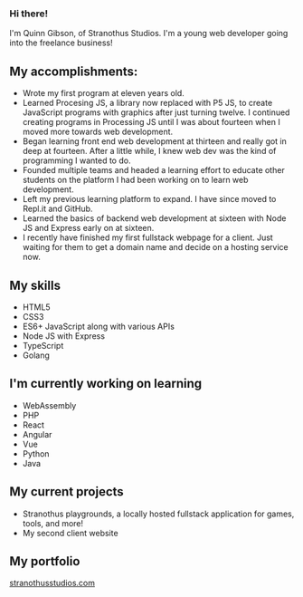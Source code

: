 ### Hi there!

<!--
**stranothus/stranothus** is a ✨ _special_ ✨ repository because its `README.md` (this file) appears on your GitHub profile.

Here are some ideas to get you started:

- 🔭 I’m currently working on ...
- 🌱 I’m currently learning ...
- 👯 I’m looking to collaborate on ...
- 🤔 I’m looking for help with ...
- 💬 Ask me about ...
- 📫 How to reach me: ...
- 😄 Pronouns: ...
- ⚡ Fun fact: ...
-->

I'm Quinn Gibson, of Stranothus Studios. I'm a young web developer going into the freelance business!

## My accomplishments:

- Wrote my first program at eleven years old.
- Learned Procesing JS, a library now replaced with P5 JS, to create JavaScript programs with graphics after just turning twelve. I continued creating programs in Processing JS until I was about fourteen when I moved more towards web development.
- Began learning front end web development at thirteen and really got in deep at fourteen. After a little while, I knew web dev was the kind of programming I wanted to do.
- Founded multiple teams and headed a learning effort to educate other students on the platform I had been working on to learn web development.
- Left my previous learning platform to expand. I have since moved to Repl.it and GitHub.
- Learned the basics of backend web development at sixteen with Node JS and Express early on at sixteen.
- I recently have finished my first fullstack webpage for a client. Just waiting for them to get a domain name and decide on a hosting service now.

## My skills

- HTML5
- CSS3
- ES6+ JavaScript along with various APIs
- Node JS with Express
- TypeScript
- Golang

## I'm currently working on learning

- WebAssembly
- PHP
- React
- Angular
- Vue
- Python
- Java

## My current projects

- Stranothus playgrounds, a locally hosted fullstack application for games, tools, and more!
- My second client website

## My portfolio

[stranothusstudios.com](http://stranothusstudios.com)

